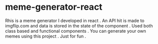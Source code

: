 # meme-generator-react
Rhis is a meme generator I developed in react . An API hit is made to imgflip.com and data is stored in the state of the component . Used both class based and functional components  . You can generate your own memes using this project . Just for fun . 
